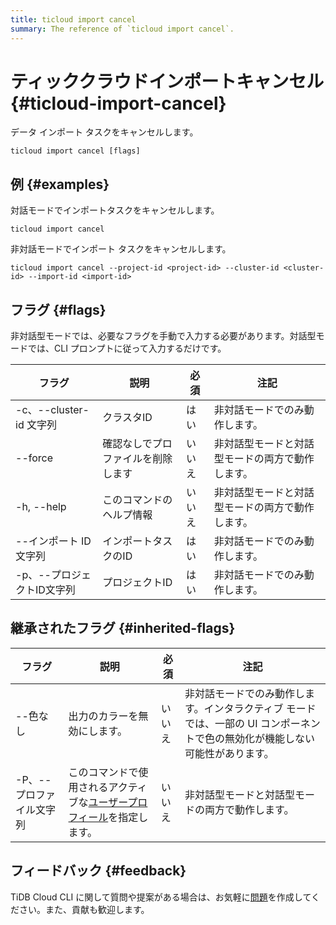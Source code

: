 ```yaml
---
title: ticloud import cancel
summary: The reference of `ticloud import cancel`.
---
```


# ティッククラウドインポートキャンセル {#ticloud-import-cancel}

データ インポート タスクをキャンセルします。

```shell
ticloud import cancel [flags]
```

## 例 {#examples}

対話モードでインポートタスクをキャンセルします。

```shell
ticloud import cancel
```

非対話モードでインポート タスクをキャンセルします。

```shell
ticloud import cancel --project-id <project-id> --cluster-id <cluster-id> --import-id <import-id>
```

## フラグ {#flags}

非対話型モードでは、必要なフラグを手動で入力する必要があります。対話型モードでは、CLI プロンプトに従って入力するだけです。

| フラグ                 | 説明                | 必須  | 注記                       |
| ------------------- | ----------------- | --- | ------------------------ |
| -c、--cluster-id 文字列 | クラスタID            | はい  | 非対話モードでのみ動作します。          |
|  --force            | 確認なしでプロファイルを削除します | いいえ | 非対話型モードと対話型モードの両方で動作します。 |
| -h, --help          | このコマンドのヘルプ情報      | いいえ | 非対話型モードと対話型モードの両方で動作します。 |
| --インポート ID 文字列      | インポートタスクのID       | はい  | 非対話モードでのみ動作します。          |
| -p、--プロジェクトID文字列    | プロジェクトID          | はい  | 非対話モードでのみ動作します。          |

## 継承されたフラグ {#inherited-flags}

| フラグ            | 説明                                                                               | 必須  | 注記                                                                |
| -------------- | -------------------------------------------------------------------------------- | --- | ----------------------------------------------------------------- |
| --色なし          | 出力のカラーを無効にします。                                                                   | いいえ | 非対話モードでのみ動作します。インタラクティブ モードでは、一部の UI コンポーネントで色の無効化が機能しない可能性があります。 |
| -P、--プロファイル文字列 | このコマンドで使用されるアクティブな[ユーザープロフィール](/tidb-cloud/cli-reference.md#user-profile)を指定します。 | いいえ | 非対話型モードと対話型モードの両方で動作します。                                          |

## フィードバック {#feedback}

TiDB Cloud CLI に関して質問や提案がある場合は、お気軽に[問題](https://github.com/tidbcloud/tidbcloud-cli/issues/new/choose)を作成してください。また、貢献も歓迎します。
